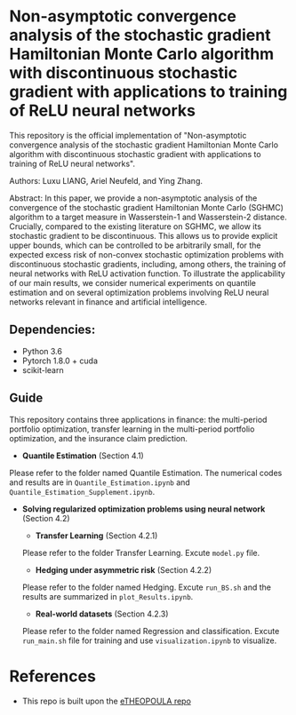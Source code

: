 # Non-asymptotic convergence analysis of the stochastic gradient Hamiltonian Monte Carlo algorithm with discontinuous stochastic gradient with applications to training of ReLU neural networks

This repository is the official implementation of "Non-asymptotic convergence analysis of the stochastic gradient Hamiltonian Monte Carlo algorithm with discontinuous stochastic gradient with applications to training of ReLU neural networks". 

Authors: Luxu LIANG, Ariel Neufeld, and Ying Zhang.

Abstract: In this paper, we provide a non-asymptotic analysis of the convergence of the stochastic gradient Hamiltonian Monte Carlo (SGHMC) algorithm to a target measure in Wasserstein-1 and Wasserstein-2 distance. Crucially, compared to the existing literature on SGHMC, we allow its stochastic gradient to be discontinuous.  This allows us to provide explicit upper bounds, which can be controlled to be arbitrarily small, for the expected excess risk of non-convex stochastic optimization problems with discontinuous stochastic gradients, including, among others, the training of neural networks with ReLU activation function. To illustrate the applicability of our main results, we consider numerical experiments on quantile estimation and on several optimization problems involving ReLU neural networks relevant in finance and artificial intelligence.

## Dependencies:
- Python 3.6
- Pytorch 1.8.0 + cuda
- scikit-learn

## Guide

This repository contains three applications in finance: the multi-period portfolio optimization, transfer learning in the multi-period portfolio optimization, and the insurance claim prediction.

* **Quantile Estimation** (Section 4.1)

Please refer to the folder named Quantile Estimation. The numerical codes and results are in ``Quantile_Estimation.ipynb`` and ``Quantile_Estimation_Supplement.ipynb``.

* **Solving regularized optimization problems using neural network** (Section 4.2)

  * **Transfer Learning** (Section 4.2.1)

  Please refer to the folder Transfer Learning. Excute ``model.py`` file.

  * **Hedging under asymmetric risk** (Section 4.2.2)

  Please refer to the folder named Hedging. Excute ``run_BS.sh`` and the results are summarized in ``plot_Results.ipynb``.

  * **Real-world datasets** (Section 4.2.3)

  Please refer to the folder named Regression and classification. Excute ``run_main.sh`` file for training and use ``visualization.ipynb`` to visualize.

# References
* This repo is built upon the [eTHEOPOULA repo](https://github.com/DongyoungLim/eTHEOPOULA)

